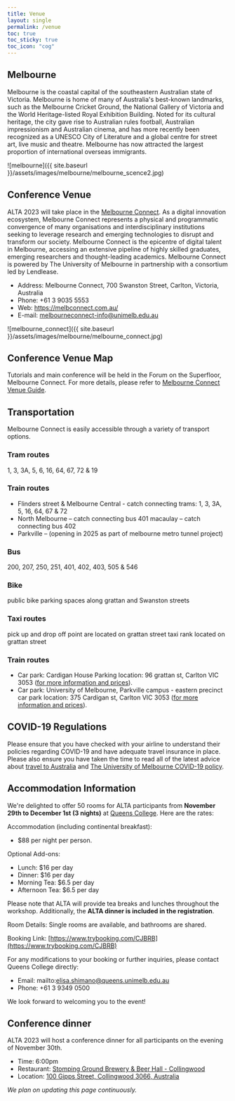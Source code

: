 ```yaml
---
title: Venue
layout: single
permalink: /venue
toc: true
toc_sticky: true
toc_icon: "cog"
---
```


## Melbourne
Melbourne is the coastal capital of the southeastern Australian state of Victoria. Melbourne is home of many of Australia's best-known landmarks, such as the Melbourne Cricket Ground, the National Gallery of Victoria and the World Heritage-listed Royal Exhibition Building. Noted for its cultural heritage, the city gave rise to Australian rules football, Australian impressionism and Australian cinema, and has more recently been recognized as a UNESCO City of Literature and a global centre for street art, live music and theatre. Melbourne has now attracted the largest proportion of international overseas immigrants.

![melbourne]({{ site.baseurl }}/assets/images/melbourne/melbourne_scence2.jpg)

## Conference Venue
ALTA 2023 will take place in the [Melbourne Connect](https://melbconnect.com.au/). As a digital innovation ecosystem, Melbourne Connect represents a physical and programmatic convergence of many organisations and interdisciplinary institutions seeking to leverage research and emerging technologies to disrupt and transform our society. Melbourne Connect is the epicentre of digital talent in Melbourne, accessing an extensive pipeline of highly skilled graduates, emerging researchers and thought-leading academics. Melbourne Connect is powered by The University of Melbourne in partnership with a consortium led by Lendlease.

- Address: Melbourne Connect, 700 Swanston Street, Carlton, Victoria, Australia
- Phone: +61 3 9035 5553
- Web: <https://melbconnect.com.au/>
- E-mail: <melbourneconnect-info@unimelb.edu.au>

![melbourne_connect]({{ site.baseurl }}/assets/images/melbourne/melbourne_connect.jpg)

## Conference Venue Map

Tutorials and main conference will be held in the Forum on the Superfloor, Melbourne Connect. For more details, please refer to [Melbourne Connect Venue Guide](https://melbconnect.com.au/uploads/images/UOM27522-Melbourne-Connect-Event-Spaces-Low-Res.pdf).

## Transportation
Melbourne Connect is easily accessible through a variety of transport options.

### Tram routes
1, 3, 3A, 5, 6, 16, 64, 67, 72 & 19

### Train routes
- Flinders street & Melbourne Central - catch connecting trams: 1, 3, 3A, 5, 16, 64, 67 & 72
- North Melbourne – catch connecting bus 401 macaulay – catch connecting bus 402
- Parkville – (opening in 2025 as part of melbourne metro tunnel project)

### Bus
200, 207, 250, 251, 401, 402, 403, 505 & 546

### Bike
public bike parking spaces along grattan and Swanston streets

### Taxi routes
pick up and drop off point are located on grattan street taxi rank located on grattan street

### Train routes
- Car park: Cardigan House Parking  location: 96 grattan st, Carlton VIC 3053 ([for more information and prices](https://en.parkopedia.com.au/parking/station/cardigan_house/3053/carlton/?arriving=202202092030&leaving=202202092230)). 
- Car park: University of Melbourne, Parkville campus - eastern precinct car park location: 375 Cardigan st, Carlton VIC 3053 ([for more information and prices](https://en.parkopedia.com.au/parking/carpark/university_of_melbourne_parkville_campus_eastern_precinct_car_park/3053/carlton/?arriving=202202092030&leaving=202202092230)).



## COVID-19 Regulations 

Please ensure that you have checked with your airline to understand their policies regarding COVID-19 and have adequate travel insurance in place. Please also ensure you have taken the time to read all of the latest advice about [travel to Australia](https://www.homeaffairs.gov.au/covid19) and [The University of Melbourne COVID-19 policy](https://www.unimelb.edu.au/coronavirus).


## Accommodation Information
We're delighted to offer 50 rooms for ALTA participants from **November 29th to December 1st (3 nights)** at [Queens College](https://queens.unimelb.edu.au/). Here are the rates:

Accommodation (including continental breakfast): 
- $88 per night per person.

Optional Add-ons:
- Lunch: $16 per day
- Dinner: $16 per day
- Morning Tea: $6.5 per day
- Afternoon Tea: $6.5 per day

Please note that ALTA will provide tea breaks and lunches throughout the workshop. Additionally, the **ALTA dinner is included in the registration**.

Room Details: Single rooms are available, and bathrooms are shared.

Booking Link: [https://www.trybooking.com/CJBRB](https://www.trybooking.com/CJBRB)

For any modifications to your booking or further inquiries, please contact Queens College directly:
- Email: mailto:elisa.shimano@queens.unimelb.edu.au
- Phone: +61 3 9349 0500

We look forward to welcoming you to the event!


## Conference dinner
ALTA 2023 will host a conference dinner for all participants on the evening of November 30th. 
- Time: 6:00pm
- Restaurant: [Stomping Ground Brewery & Beer Hall - Collingwood](https://www.stompingground.beer/)
- Location: [100 Gipps Street, Collingwood 3066, Australia](https://www.google.com/maps/place/100+Gipps+St,+Collingwood+VIC+3066/@-37.8046465,144.9884278,17z/data=!3m1!4b1!4m6!3m5!1s0x6ad642e265a1686f:0xe812e06bb39a4903!8m2!3d-37.8046465!4d144.9910027!16s%2Fg%2F11bw3_7jl8?hl=en&entry=ttu)

<!-- ## Childcare
Please check with the specific hotel where you plan to stay for childcare support. -->


*We plan on updating this page continuously.* 
